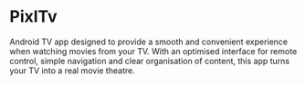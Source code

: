 # PixlTv
Android TV app designed to provide a smooth and convenient experience when watching movies from your TV. With an optimised interface for remote control, simple navigation and clear organisation of content, this app turns your TV into a real movie theatre.
